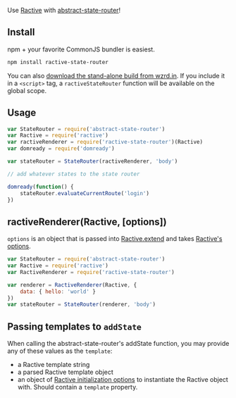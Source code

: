 Use [Ractive](http://www.ractivejs.org/) with [abstract-state-router](https://github.com/TehShrike/abstract-state-router)!

## Install

npm + your favorite CommonJS bundler is easiest.

```sh
npm install ractive-state-router
```

You can also [download the stand-alone build from wzrd.in](https://wzrd.in/standalone/ractive-state-router@latest).  If you include it in a `<script>` tag, a `ractiveStateRouter` function will be available on the global scope.

## Usage

```js
var StateRouter = require('abstract-state-router')
var Ractive = require('ractive')
var ractiveRenderer = require('ractive-state-router')(Ractive)
var domready = require('domready')

var stateRouter = StateRouter(ractiveRenderer, 'body')

// add whatever states to the state router

domready(function() {
	stateRouter.evaluateCurrentRoute('login')
})
```

## ractiveRenderer(Ractive, [options])

`options` is an object that is passed into [Ractive.extend](http://docs.ractivejs.org/latest/ractive-extend) and takes [Ractive's options](http://docs.ractivejs.org/latest/options).

```js
var StateRouter = require('abstract-state-router')
var Ractive = require('ractive')
var RactiveRenderer = require('ractive-state-router')

var renderer = RactiveRenderer(Ractive, {
	data: { hello: 'world' }
})
var stateRouter = StateRouter(renderer, 'body')
```

## Passing templates to `addState`

When calling the abstract-state-router's addState function, you may provide any of these values as the `template`:

- a Ractive template string
- a parsed Ractive template object
- an object of [Ractive initialization options](http://docs.ractivejs.org/latest/options) to instantiate the Ractive object with.  Should contain a `template` property.
